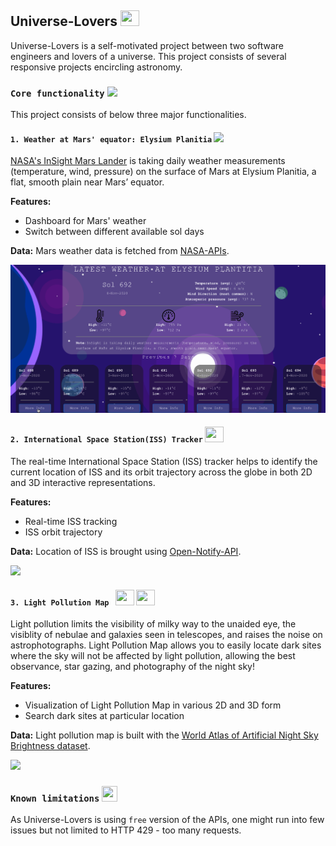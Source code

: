 ## Universe-Lovers <img src ="https://media.giphy.com/media/Z9WQLSrsQKH3uBbiXq/giphy-downsized.gif" width = "30" height = "25">

Universe-Lovers is a self-motivated project between two software engineers and lovers of a universe. This project consists of several responsive projects encircling astronomy. 


### `Core functionality` <img src="https://media.giphy.com/media/WUlplcMpOCEmTGBtBW/giphy.gif" width="30"> 
This project consists of below three major functionalities.

#### `1. Weather at Mars' equator: Elysium Planitia` <img src = "https://media.giphy.com/media/Wkcw6SzOtaSxG/giphy.gif" width = "25">

[NASA's InSight Mars Lander](https://www.nasa.gov/mission_pages/insight/main/index.html) is taking daily weather measurements (temperature, wind, pressure) on the surface of Mars at Elysium Planitia, a flat, smooth plain near Mars’ equator.

**Features:** 
-  Dashboard for Mars' weather
-  Switch between different available sol days

**Data:** Mars weather data is fetched from [NASA-APIs](https://api.nasa.gov/).

![](./gifs/mars.gif)

#### `2. International Space Station(ISS) Tracker` <img src = "https://media.giphy.com/media/8TtxfNs3GrZbWtbojP/giphy-downsized.gif" width = "30" height = "25">

The real-time International Space Station (ISS) tracker helps to identify the current location 
of ISS and its orbit trajectory across the globe in both 2D and 3D interactive representations.

**Features:** 
-  Real-time ISS tracking 
-  ISS orbit trajectory

**Data:** Location of ISS is brought using [Open-Notify-API](http://open-notify.org/Open-Notify-API/).

![](./gifs/iss.gif)

#### `3. Light Pollution Map ` <img src = "https://media.giphy.com/media/wa8uMtV7bmdGTGGmD7/giphy-downsized.gif" width = "30" height = "25"> <img src = "https://media.giphy.com/media/l2JebisijdzVL2Cqs/giphy.gif" width = "30" height = "25">

Light pollution limits the visibility of milky way to the unaided eye, the visiblity of nebulae and galaxies seen in telescopes, and raises the noise on astrophotographs. Light Pollution Map allows you to easily locate dark sites where the sky will not be affected by light pollution, allowing the best observance, star gazing, and photography of the night sky!

**Features:** 
-  Visualization of Light Pollution Map in various 2D and 3D form
-  Search dark sites at particular location

**Data:** Light pollution map is built with the
[World Atlas of Artificial Night Sky Brightness dataset](https://dataservices.gfz-potsdam.de/contact/showshort.php?id=escidoc:1541893&contactform).

![](./gifs/lightPollutionMap.gif)


### `Known limitations` <img src = "https://media.giphy.com/media/TydZAW0DVCbGE/giphy.gif" height = "25" width = "25">
As Universe-Lovers is using `free` version of the APIs, one might run into few issues but not limited to HTTP 429 - too many requests.